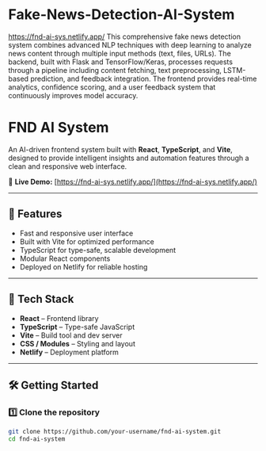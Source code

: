 # Fake-News-Detection-AI-System
https://fnd-ai-sys.netlify.app/
This comprehensive fake news detection system combines advanced NLP techniques with deep learning to analyze news content through multiple input methods (text, files, URLs). The backend, built with Flask and TensorFlow/Keras, processes requests through a pipeline including content fetching, text preprocessing, LSTM-based prediction, and feedback integration. The frontend provides real-time analytics, confidence scoring, and a user feedback system that continuously improves model accuracy.
# FND AI System

An AI-driven frontend system built with **React**, **TypeScript**, and **Vite**, designed to provide intelligent insights and automation features through a clean and responsive web interface.

🔗 **Live Demo:** [https://fnd-ai-sys.netlify.app/](https://fnd-ai-sys.netlify.app/)

---

## 🚀 Features

- Fast and responsive user interface  
- Built with Vite for optimized performance  
- TypeScript for type-safe, scalable development  
- Modular React components  
- Deployed on Netlify for reliable hosting  

---

## 🧰 Tech Stack

- **React** – Frontend library  
- **TypeScript** – Type-safe JavaScript  
- **Vite** – Build tool and dev server  
- **CSS / Modules** – Styling and layout  
- **Netlify** – Deployment platform  

---

## 🛠️ Getting Started

### 1️⃣ Clone the repository
```bash
git clone https://github.com/your-username/fnd-ai-system.git
cd fnd-ai-system

